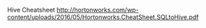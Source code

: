 Hive Cheatsheet
    http://hortonworks.com/wp-content/uploads/2016/05/Hortonworks.CheatSheet.SQLtoHive.pdf
